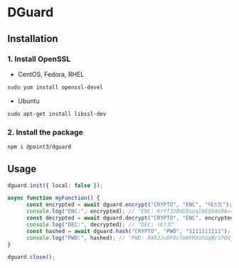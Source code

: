 # DGuard

## Installation

### 1. Install OpenSSL

* CentOS, Fedora, RHEL
```bash
sudo yum install openssl-devel
```

* Ubuntu
```bash
sudo apt-get install libssl-dev
```

### 2. Install the package

```bash
npm i @point3/dguard
```

## Usage

```typescript
dguard.init({ local: false });

async function myFunction() {
      const encrypted = await dguard.encrypt("CRYPTO", "ENC", "테스트");
      console.log("ENC:", encrypted); // "ENC: KrYf33BmD8uoqlWEQ8AG9A=="
      const decrypted = await dguard.decrypt("CRYPTO", "ENC", encrypted);
      console.log("DEC:", decrypted); // "DEC: 테스트"
      const hashed = await dguard.hash("CRYPTO", "PWD", "1111111111");
      console.log("PWD:", hashed); // "PWD: R4RJJu0F8cTeWYH3o5GqNriPQdjcX0UpmoZGrqBJq2s="
}

dguard.close();
```

